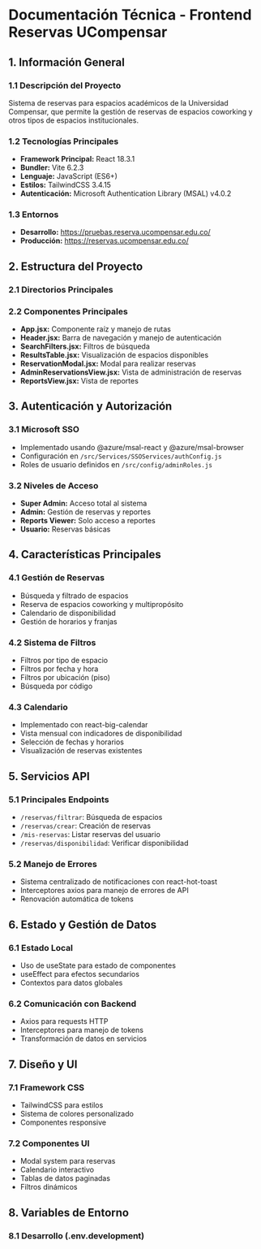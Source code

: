 # Documentación Técnica - Frontend Reservas UCompensar

## 1. Información General

### 1.1 Descripción del Proyecto
Sistema de reservas para espacios académicos de la Universidad Compensar, que permite la gestión de reservas de espacios coworking y otros tipos de espacios institucionales.

### 1.2 Tecnologías Principales
- **Framework Principal:** React 18.3.1
- **Bundler:** Vite 6.2.3
- **Lenguaje:** JavaScript (ES6+)
- **Estilos:** TailwindCSS 3.4.15
- **Autenticación:** Microsoft Authentication Library (MSAL) v4.0.2

### 1.3 Entornos
- **Desarrollo:** https://pruebas.reserva.ucompensar.edu.co/
- **Producción:** https://reservas.ucompensar.edu.co/

## 2. Estructura del Proyecto

### 2.1 Directorios Principales


### 2.2 Componentes Principales
- **App.jsx:** Componente raíz y manejo de rutas
- **Header.jsx:** Barra de navegación y manejo de autenticación
- **SearchFilters.jsx:** Filtros de búsqueda
- **ResultsTable.jsx:** Visualización de espacios disponibles
- **ReservationModal.jsx:** Modal para realizar reservas
- **AdminReservationsView.jsx:** Vista de administración de reservas
- **ReportsView.jsx:** Vista de reportes

## 3. Autenticación y Autorización

### 3.1 Microsoft SSO
- Implementado usando @azure/msal-react y @azure/msal-browser
- Configuración en `/src/Services/SSOServices/authConfig.js`
- Roles de usuario definidos en `/src/config/adminRoles.js`

### 3.2 Niveles de Acceso
- **Super Admin:** Acceso total al sistema
- **Admin:** Gestión de reservas y reportes
- **Reports Viewer:** Solo acceso a reportes
- **Usuario:** Reservas básicas

## 4. Características Principales

### 4.1 Gestión de Reservas
- Búsqueda y filtrado de espacios
- Reserva de espacios coworking y multipropósito
- Calendario de disponibilidad
- Gestión de horarios y franjas

### 4.2 Sistema de Filtros
- Filtros por tipo de espacio
- Filtros por fecha y hora
- Filtros por ubicación (piso)
- Búsqueda por código

### 4.3 Calendario
- Implementado con react-big-calendar
- Vista mensual con indicadores de disponibilidad
- Selección de fechas y horarios
- Visualización de reservas existentes

## 5. Servicios API

### 5.1 Principales Endpoints
- `/reservas/filtrar`: Búsqueda de espacios
- `/reservas/crear`: Creación de reservas
- `/mis-reservas`: Listar reservas del usuario
- `/reservas/disponibilidad`: Verificar disponibilidad

### 5.2 Manejo de Errores
- Sistema centralizado de notificaciones con react-hot-toast
- Interceptores axios para manejo de errores de API
- Renovación automática de tokens

## 6. Estado y Gestión de Datos

### 6.1 Estado Local
- Uso de useState para estado de componentes
- useEffect para efectos secundarios
- Contextos para datos globales

### 6.2 Comunicación con Backend
- Axios para requests HTTP
- Interceptores para manejo de tokens
- Transformación de datos en servicios

## 7. Diseño y UI

### 7.1 Framework CSS
- TailwindCSS para estilos
- Sistema de colores personalizado
- Componentes responsive

### 7.2 Componentes UI
- Modal system para reservas
- Calendario interactivo
- Tablas de datos paginadas
- Filtros dinámicos

## 8. Variables de Entorno

### 8.1 Desarrollo (.env.development)